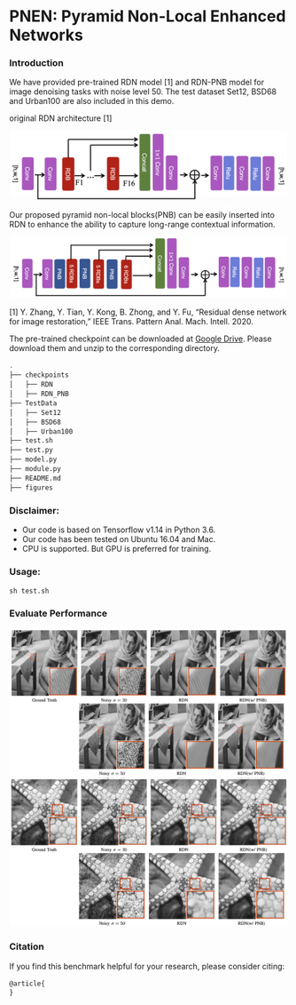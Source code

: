 

# PNEN: Pyramid Non-Local Enhanced Networks

### Introduction

We have provided pre-trained RDN model [1] and RDN-PNB model for image denoising tasks with noise level 50. The test dataset Set12, BSD68 and Urban100 are also included in this demo.

original RDN architecture [1]
<p align='center'>
  <img src="figures/RDN_origin.png" width="500" />
</p>
Our proposed pyramid non-local blocks(PNB) can be easily inserted into RDN to enhance the ability to capture long-range contextual information. 
<p align='center'>
  <img src="figures/RDN_PNB.png" width="500" /> 
</p>

[1] Y. Zhang, Y. Tian, Y. Kong, B. Zhong, and Y. Fu, “Residual dense network for image restoration,” IEEE Trans. Pattern Anal. Mach. Intell. 2020.

The pre-trained checkpoint can be downloaded at [Google Drive](https://drive.google.com/drive/folders/1n0uP6JaryuglSWL5DGWlFIe-8xgEhvDq?usp=sharing). Please download them and unzip to the corresponding directory.

```bash
.
├── checkpoints
│   ├── RDN
│   ├── RDN_PNB
├── TestData
│   ├── Set12
│   ├── BSD68
│   ├── Urban100
├── test.sh
├── test.py
├── model.py
├── module.py
├── README.md
├── figures
```


### Disclaimer:
- Our code is based on Tensorflow v1.14 in Python 3.6.
- Our code has been tested on Ubuntu 16.04 and Mac.
- CPU is supported. But GPU is preferred for training.


### Usage:
```shell
sh test.sh
```

### Evaluate Performance
<p align='center'>
  <img src="figures/im1.png" width="800" />
  <img src="figures/im2.png" width="800" /> 
</p>



### Citation
If you find this benchmark helpful for your research, please consider citing:
```
@article{
}
```



